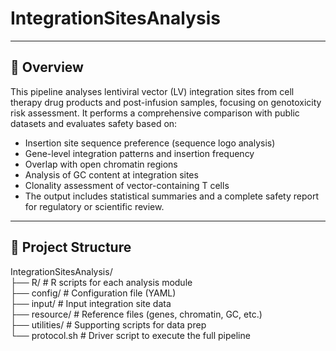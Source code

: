 # IntegrationSitesAnalysis
---
## 🔬 Overview
This pipeline analyses lentiviral vector (LV) integration sites from cell therapy drug products and post-infusion samples, focusing on genotoxicity risk assessment. It performs a comprehensive comparison with public datasets and evaluates safety based on: 
- Insertion site sequence preference (sequence logo analysis) 
- Gene-level integration patterns and insertion frequency 
- Overlap with open chromatin regions 
- Analysis of GC content at integration sites 
- Clonality assessment of vector-containing T cells 
- The output includes statistical summaries and a complete safety report for regulatory or scientific review.

---

## 📁 Project Structure
IntegrationSitesAnalysis/ \
├── R/                         # R scripts for each analysis module \
├── config/                    # Configuration file (YAML) \
├── input/                     # Input integration site data \
├── resource/                  # Reference files (genes, chromatin, GC, etc.) \
├── utilities/                 # Supporting scripts for data prep \
└── protocol.sh                # Driver script to execute the full pipeline
